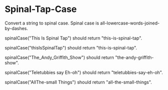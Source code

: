 # Spinal-Tap-Case
Convert a string to spinal case. Spinal case is all-lowercase-words-joined-by-dashes.

spinalCase("This Is Spinal Tap") should return "this-is-spinal-tap".

spinalCase("thisIsSpinalTap") should return "this-is-spinal-tap".

spinalCase("The_Andy_Griffith_Show") should return "the-andy-griffith-show".

spinalCase("Teletubbies say Eh-oh") should return "teletubbies-say-eh-oh".

spinalCase("AllThe-small Things") should return "all-the-small-things".
